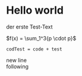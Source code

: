 # Hello world

der erste Test-Text

$f(x) = \sum_1^3{p \cdot p}$



```
codTest = code + test
```

new line  
following


